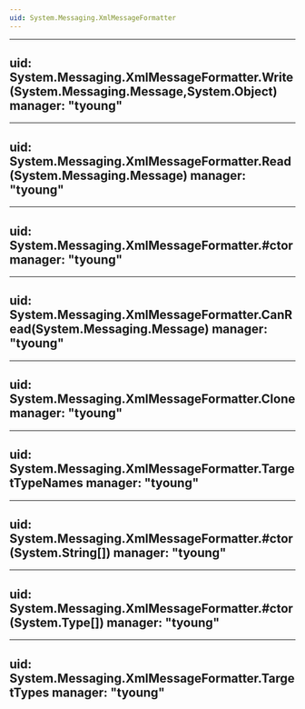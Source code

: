 ```yaml
---
uid: System.Messaging.XmlMessageFormatter
---
```


---
uid: System.Messaging.XmlMessageFormatter.Write(System.Messaging.Message,System.Object)
manager: "tyoung"
---

---
uid: System.Messaging.XmlMessageFormatter.Read(System.Messaging.Message)
manager: "tyoung"
---

---
uid: System.Messaging.XmlMessageFormatter.#ctor
manager: "tyoung"
---

---
uid: System.Messaging.XmlMessageFormatter.CanRead(System.Messaging.Message)
manager: "tyoung"
---

---
uid: System.Messaging.XmlMessageFormatter.Clone
manager: "tyoung"
---

---
uid: System.Messaging.XmlMessageFormatter.TargetTypeNames
manager: "tyoung"
---

---
uid: System.Messaging.XmlMessageFormatter.#ctor(System.String[])
manager: "tyoung"
---

---
uid: System.Messaging.XmlMessageFormatter.#ctor(System.Type[])
manager: "tyoung"
---

---
uid: System.Messaging.XmlMessageFormatter.TargetTypes
manager: "tyoung"
---
